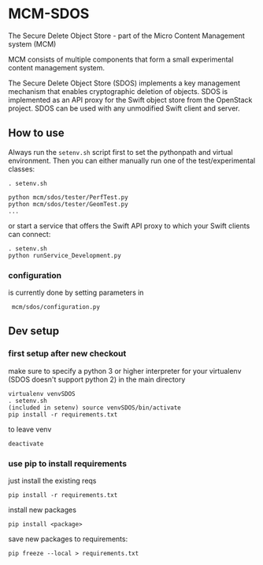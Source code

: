 # MCM-SDOS
The Secure Delete Object Store - part of the Micro Content Management system (MCM)

MCM consists of multiple components that form a small experimental content management system.

The Secure Delete Object Store (SDOS) implements a key management mechanism that enables cryptographic deletion of objects. 
SDOS is implemented as an API proxy for the Swift object store from the OpenStack project. SDOS can be used with any unmodified Swift client and server.

## How to use
Always run the `setenv.sh` script first to set the pythonpath and virtual environment. 
Then you can either manually run one of the test/experimental classes:

    . setenv.sh
    
    python mcm/sdos/tester/PerfTest.py
    python mcm/sdos/tester/GeomTest.py
    ...


or start a service that offers the Swift API proxy to which your Swift clients can connect:
    
    . setenv.sh
    python runService_Development.py
    
    
### configuration
is currently done by setting parameters in

     mcm/sdos/configuration.py


## Dev setup
### first setup after new checkout
make sure to specify a python 3 or higher interpreter for your virtualenv (SDOS doesn't support python 2)
in the main directory


    virtualenv venvSDOS
    . setenv.sh
    (included in setenv) source venvSDOS/bin/activate
    pip install -r requirements.txt
    

 
to leave venv

    deactivate
  
    
### use pip to install requirements
just install the existing reqs

    pip install -r requirements.txt
    
install new packages

    pip install <package>


save new packages to requirements:

    pip freeze --local > requirements.txt